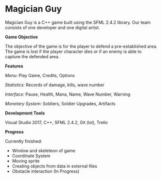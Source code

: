  # Magician Guy
 
 Magician Guy is a C++ game built using the SFML 2.4.2 library. Our team consists of one developer and one digital artist.
 

 **Game Objective**

 
 The objective of the game is for the player to defend a pre-established area. The game is lost if the player character dies or if an enemy is able to capture the defended area.

 
 **Features**
 
 
 *Menu:* Play Game, Credits, Options
 
 *Statistics:* Records of damage, kills, wave number
 
 *Interface:* Pause, Health, Mana, Name, Wave Number, Warning

 *Monetary System:* Soldiers, Soldier Upgrades, Artifacts
 
 
 **Development Tools**
 
 
 Visual Studio 2017, C++, SFML 2.4.2, Git (lol), Trello
 
 
**Progress**


Currently finished:

* Window and skeleteon of game
* Coordinate System
* Moving sprite
* Creating objects from data in external files
* Obstacle interaction (In Progress)